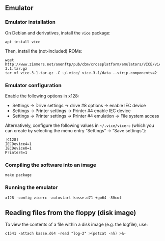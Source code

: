 ## Emulator

### Emulator installation

On Debian and derivatives, install the `vice` package:

```
apt install vice
```

Then, install the (not-included) ROMs:
```
wget http://www.zimmers.net/anonftp/pub/cbm/crossplatform/emulators/VICE/vice-3.1.tar.gz
tar xf vice-3.1.tar.gz -C ~/.vice/ vice-3.1/data --strip-components=2
```

### Emulator configuration

Enable the following options in x128:
* Settings → Drive settings → drive #8 options → enable IEC device
* Settings → Printer settings → Printer #4 enable IEC device
* Settings → Printer settings → Printer #4 emulation → File system access

Alternatively, configure the following values in `~/.vice/vicerc` (which you
can create by selecting the menu entry “Settings” → “Save settings”):
```
[C128]
IECDevice4=1
IECDevice8=1
Printer4=1
```

### Compiling the software into an image

```
make package
```

### Running the emulator

```
x128 -config vicerc -autostart kasse.d71 +go64 -80col
```

## Reading files from the floppy (disk image)

To view the contents of a file within a disk image (e.g. the logfile), use:

```
c1541 -attach kasse.d64 -read "log-2" >(petcat -nh) >&-
```
